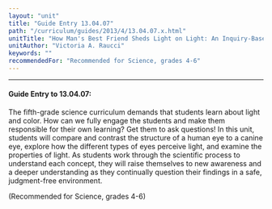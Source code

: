 ```yaml
---
layout: "unit"
title: "Guide Entry 13.04.07"
path: "/curriculum/guides/2013/4/13.04.07.x.html"
unitTitle: "How Man's Best Friend Sheds Light on Light: An Inquiry-Based Approach to Understanding Light and Color"
unitAuthor: "Victoria A. Raucci"
keywords: ""
recommendedFor: "Recommended for Science, grades 4-6"
---
```

<body>
<hr/>
 <h4>
  Guide Entry to 13.04.07:
 </h4>
 <p>
  The fifth-grade science curriculum demands that students learn about light and color. How can we fully engage the students and make them responsible for their own learning? Get them to ask questions! In this unit, students will compare and contrast the structure of a human eye to a canine eye, explore how the different types of eyes perceive light, and examine the properties of light. As students work through the scientific process to understand each concept, they will raise themselves to new awareness and a deeper understanding as they continually question their findings in a safe, judgment-free environment.
 </p>
<p>
  (Recommended for Science, grades 4-6)
 </p>


</body>